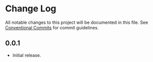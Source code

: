 # Change Log

All notable changes to this project will be documented in this file.
See [Conventional Commits](https://conventionalcommits.org) for commit guidelines.

## 0.0.1

- Initial release.
